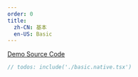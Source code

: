 ```yaml
---
order: 0
title:
  zh-CN: 基本
  en-US: Basic
---
```


[Demo Source Code](https://github.com/ant-design/ant-design-mobile-rn/blob/master/components/steps/demo/basic.native.tsx)

````jsx
// todos: include('./basic.native.tsx')
````
